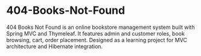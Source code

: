# 404-Books-Not-Found
404 Books Not Found is an online bookstore management system built with Spring MVC and Thymeleaf. It features admin and customer roles, book browsing, cart, order placement. Designed as a learning project for MVC architecture and Hibernate integration.

